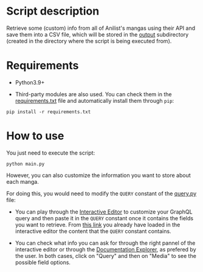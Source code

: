 # Script description

Retrieve some (custom) info from all of Anilist's mangas using their API and save them into a CSV file, which will be stored in the [output](output) subdirectory (created in the directory where the script is being executed from).

# Requirements

- Python3.9+

- Third-party modules are also used. You can check them in the [requirements.txt](requirements.txt) file and automatically install them through `pip`:

```
pip install -r requirements.txt
```

# How to use

You just need to execute the script:

```
python main.py
```

However, you can also customize the information you want to store about each manga.

For doing this, you would need to modify the `QUERY` constant of the [query.py](query.py) file:

- You can play through the [Interactive Editor](https://anilist.co/graphiql) to customize your GraphQL query and then paste it in the `QUERY` constant once it contains the fields you want to retrieve. From [this link](https://anilist.co/graphiql?query=query%20(%24page%3A%20Int)%20%7B%0A%20%20Page(page%3A%20%24page)%20%7B%0A%20%20%20%20pageInfo%20%7B%0A%20%20%20%20%20%20hasNextPage%0A%20%20%20%20%7D%0A%20%20%20%20media(type%3A%20MANGA)%20%7B%0A%20%20%20%20%20%20id%0A%20%20%20%20%20%20title%20%7B%0A%20%20%20%20%20%20%20%20romaji%0A%20%20%20%20%20%20%7D%0A%20%20%20%20%20%20status%0A%20%20%20%20%20%20format%0A%20%20%20%20%20%20chapters%0A%20%20%20%20%20%20volumes%0A%20%20%20%20%7D%0A%20%20%7D%0A%7D) you already have loaded in the interactive editor the content that the `QUERY` constant contains.

- You can check what info you can ask for through the right pannel of the interactive editor or through the [Documentation Explorer](https://anilist.github.io/ApiV2-GraphQL-Docs/), as prefered by the user. In both cases, click on "Query" and then on "Media" to see the possible field options.